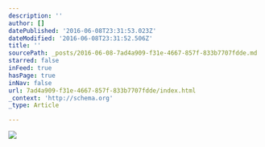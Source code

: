 ```yaml
---
description: ''
author: []
datePublished: '2016-06-08T23:31:53.023Z'
dateModified: '2016-06-08T23:31:52.506Z'
title: ''
sourcePath: _posts/2016-06-08-7ad4a909-f31e-4667-857f-833b7707fdde.md
starred: false
inFeed: true
hasPage: true
inNav: false
url: 7ad4a909-f31e-4667-857f-833b7707fdde/index.html
_context: 'http://schema.org'
_type: Article

---
```

![](https://the-grid-user-content.s3-us-west-2.amazonaws.com/9a1f9b02-1f9c-4d4e-b5cd-0885caf91e4b.jpg)